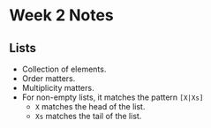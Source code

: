 # Week 2 Notes

## Lists

* Collection of elements.
* Order matters.
* Multiplicity matters.
* For non-empty lists, it matches the pattern `[X|Xs]`
  * `X` matches the head of the list.
  * `Xs` matches the tail of the list.

